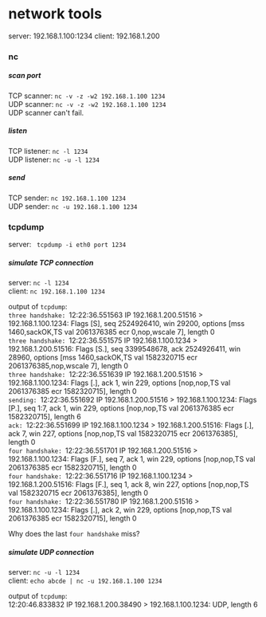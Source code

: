 # network tools
server: 192.168.1.100:1234
client: 192.168.1.200

### nc ###
##### scan port #####
TCP scanner: `nc -v -z -w2 192.168.1.100 1234`<br>
UDP scanner: `nc -v -z -w2 192.168.1.100 1234`<br>
UDP scanner can't fail.<br>

##### listen #####
TCP listener: `nc -l 1234`<br>
UDP listener: `nc -u -l 1234`<br>

##### send #####
TCP sender: `nc 192.168.1.100 1234`<br>
UDP sender: `nc -u 192.168.1.100 1234`<br>


### tcpdump ###
server: ` tcpdump -i eth0 port 1234`<br>

##### simulate TCP connection #####
server: `nc -l 1234`<br>
client: `nc 192.168.1.100 1234`<br>

output of `tcpdump`:<br>
`three handshake: `12:22:36.551563 IP 192.168.1.200.51516 > 192.168.1.100.1234: Flags [S], seq 2524926410, win 29200, options [mss 1460,sackOK,TS val 2061376385 ecr 0,nop,wscale 7], length 0<br>
`three handshake: `12:22:36.551575 IP 192.168.1.100.1234 > 192.168.1.200.51516: Flags [S.], seq 3399548678, ack 2524926411, win 28960, options [mss 1460,sackOK,TS val 1582320715 ecr 2061376385,nop,wscale 7], length 0<br>
`three handshake: `12:22:36.551639 IP 192.168.1.200.51516 > 192.168.1.100.1234: Flags [.], ack 1, win 229, options [nop,nop,TS val 2061376385 ecr 1582320715], length 0<br>
`sending: `12:22:36.551692 IP 192.168.1.200.51516 > 192.168.1.100.1234: Flags [P.], seq 1:7, ack 1, win 229, options [nop,nop,TS val 2061376385 ecr 1582320715], length 6<br>
`ack: `12:22:36.551699 IP 192.168.1.100.1234 > 192.168.1.200.51516: Flags [.], ack 7, win 227, options [nop,nop,TS val 1582320715 ecr 2061376385], length 0<br>
`four handshake: `12:22:36.551701 IP 192.168.1.200.51516 > 192.168.1.100.1234: Flags [F.], seq 7, ack 1, win 229, options [nop,nop,TS val 2061376385 ecr 1582320715], length 0<br>
`four handshake: `12:22:36.551716 IP 192.168.1.100.1234 > 192.168.1.200.51516: Flags [F.], seq 1, ack 8, win 227, options [nop,nop,TS val 1582320715 ecr 2061376385], length 0<br>
`four handshake: `12:22:36.551780 IP 192.168.1.200.51516 > 192.168.1.100.1234: Flags [.], ack 2, win 229, options [nop,nop,TS val 2061376385 ecr 1582320715], length 0<br>

Why does the last `four handshake` miss?<br>


##### simulate UDP connection #####
server: `nc -u -l 1234`<br>
client: `echo abcde | nc -u 192.168.1.100 1234`<br>

output of `tcpdump`:<br>
12:20:46.833832 IP 192.168.1.200.38490 > 192.168.1.100.1234: UDP, length 6
